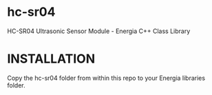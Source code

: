hc-sr04
=======

HC-SR04 Ultrasonic Sensor Module - Energia C++ Class Library


INSTALLATION
============

Copy the hc-sr04 folder from within this repo to your Energia libraries folder.


